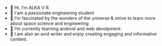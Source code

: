- 👋 Hi, I’m ALKA V R.
- 👀 I'am a passionate engineering student
- 🔭 I’m fascinated by the wonders of the universe & strive to learn more about space science and engineering 
- 🌱 I’m currently learning android and web devolpment.
- 💞️ I am also an avid writer and enjoy creating engaging and informative content.
  

<!---
AstroScripter3002/AstroScripter3002 is a ✨ special ✨ repository because its `README.md` (this file) appears on your GitHub profile.
You can click the Preview link to take a look at your changes.
--->
